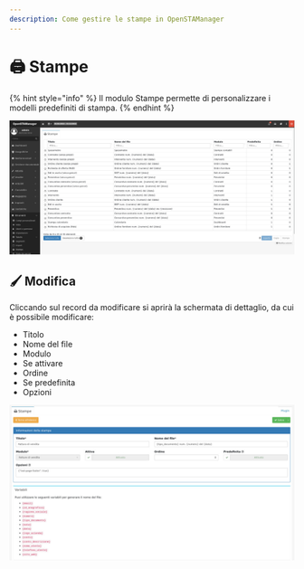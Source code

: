 ```yaml
---
description: Come gestire le stampe in OpenSTAManager
---
```


# 🖨 Stampe

{% hint style="info" %}
Il modulo Stampe permette di personalizzare i modelli predefiniti di stampa.
{% endhint %}

![](<../../../.gitbook/assets/image (509).png>)

## 🖌️ Modifica

Cliccando sul record da modificare si aprirà la schermata di dettaglio, da cui è possibile modificare:

* Titolo
* Nome del file
* Modulo
* Se attivare
* Ordine
* Se predefinita
* Opzioni

![](<../../../.gitbook/assets/image (610).png>)
